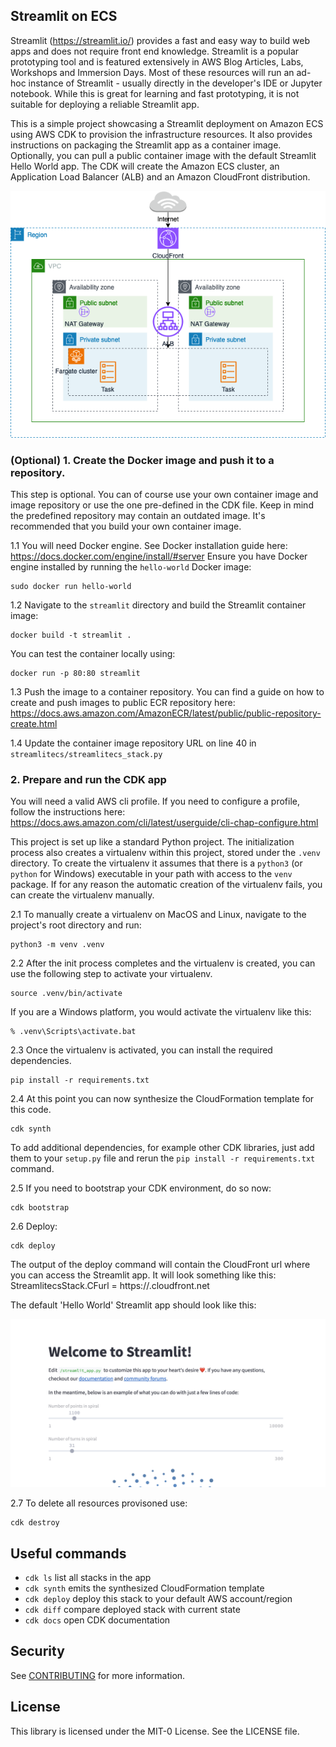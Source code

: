 
## Streamlit on ECS 

Streamlit (https://streamlit.io/) provides a fast and easy way to build web apps and does not require front end knowledge. Streamlit is a popular prototyping tool and is featured extensively in AWS Blog Articles, Labs, Workshops and Immersion Days. Most of these resources will run an ad-hoc instance of Streamlit - usually directly in the developer's IDE or Jupyter notebook. While this is great for learning and fast prototyping, it is not suitable for deploying a reliable Streamlit app.

This is a simple project showcasing a Streamlit deployment on Amazon ECS using AWS CDK to provision the infrastructure resources. 
It also provides instructions on packaging the Streamlit app as a container image. Optionally, you can pull a public container image with the default Streamlit Hello World app.
The CDK will create the Amazon ECS cluster, an Application Load Balancer (ALB) and an Amazon CloudFront distribution.

![Architecture](streamlitecs.png)

### (Optional) 1. Create the Docker image and push it to a repository.

This step is optional. You can of course use your own container image and image repository or use the one pre-defined in the CDK file. Keep in mind the predefined repository may contain an outdated image. It's recommended that you build your own container image.

1.1 You will need Docker engine. See Docker installation guide here: https://docs.docker.com/engine/install/#server
Ensure you have Docker engine installed by running the `hello-world` Docker image:

```
sudo docker run hello-world
```

1.2 Navigate to the `streamlit` directory and build the Streamlit container image:

```
docker build -t streamlit .
```

You can test the container locally using:

```
docker run -p 80:80 streamlit
```

1.3 Push the image to a container repository. You can find a guide on how to create and push images to public ECR repository here:
https://docs.aws.amazon.com/AmazonECR/latest/public/public-repository-create.html

1.4 Update the container image repository URL on line 40 in `streamlitecs/streamlitecs_stack.py` 

### 2. Prepare and run the CDK app

You will need a valid AWS cli profile. If you need to configure a profile, follow the instructions here:
https://docs.aws.amazon.com/cli/latest/userguide/cli-chap-configure.html

This project is set up like a standard Python project.  The initialization
process also creates a virtualenv within this project, stored under the `.venv`
directory.  To create the virtualenv it assumes that there is a `python3`
(or `python` for Windows) executable in your path with access to the `venv`
package. If for any reason the automatic creation of the virtualenv fails,
you can create the virtualenv manually.

2.1 To manually create a virtualenv on MacOS and Linux, navigate to the project's root directory and run:

```
python3 -m venv .venv
```

2.2 After the init process completes and the virtualenv is created, you can use the following
step to activate your virtualenv.

```
source .venv/bin/activate
```

If you are a Windows platform, you would activate the virtualenv like this:

```
% .venv\Scripts\activate.bat
```

2.3 Once the virtualenv is activated, you can install the required dependencies.

```
pip install -r requirements.txt
```

2.4 At this point you can now synthesize the CloudFormation template for this code.

```
cdk synth
```

To add additional dependencies, for example other CDK libraries, just add
them to your `setup.py` file and rerun the `pip install -r requirements.txt`
command.

2.5 If you need to bootstrap your CDK environment, do so now:

```
cdk bootstrap
```
  
2.6 Deploy: 

```
cdk deploy
```

The output of the deploy command will contain the CloudFront url where you can access the Streamlit app. It will look something like this:
StreamlitecsStack.CFurl = https://<yourdistirbutionid>.cloudfront.net

The default 'Hello World' Streamlit app should look like this:

![Hello World](hello-world.png)

2.7 To delete all resources provisoned use:

```
cdk destroy
```

## Useful commands

 * `cdk ls`          list all stacks in the app
 * `cdk synth`       emits the synthesized CloudFormation template
 * `cdk deploy`      deploy this stack to your default AWS account/region
 * `cdk diff`        compare deployed stack with current state
 * `cdk docs`        open CDK documentation

## Security

See [CONTRIBUTING](CONTRIBUTING.md#security-issue-notifications) for more information.

## License

This library is licensed under the MIT-0 License. See the LICENSE file.

